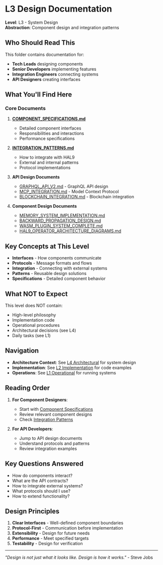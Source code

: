 # L3 Design Documentation

**Level**: L3 - System Design  
**Abstraction**: Component design and integration patterns

## Who Should Read This

This folder contains documentation for:
- **Tech Leads** designing components
- **Senior Developers** implementing features
- **Integration Engineers** connecting systems
- **API Designers** creating interfaces

## What You'll Find Here

### Core Documents

1. **[COMPONENT_SPECIFICATIONS.md](./COMPONENT_SPECIFICATIONS.md)**
   - Detailed component interfaces
   - Responsibilities and interactions
   - Performance specifications

2. **[INTEGRATION_PATTERNS.md](./INTEGRATION_PATTERNS.md)**
   - How to integrate with HAL9
   - External and internal patterns
   - Protocol implementations

3. **API Design Documents**
   - [GRAPHQL_API_V2.md](./GRAPHQL_API_V2.md) - GraphQL API design
   - [MCP_INTEGRATION.md](./MCP_INTEGRATION.md) - Model Context Protocol
   - [BLOCKCHAIN_INTEGRATION.md](./BLOCKCHAIN_INTEGRATION.md) - Blockchain integration

4. **Component Design Documents**
   - [MEMORY_SYSTEM_IMPLEMENTATION.md](./MEMORY_SYSTEM_IMPLEMENTATION.md)
   - [BACKWARD_PROPAGATION_DESIGN.md](./BACKWARD_PROPAGATION_DESIGN.md)
   - [WASM_PLUGIN_SYSTEM_COMPLETE.md](./WASM_PLUGIN_SYSTEM_COMPLETE.md)
   - [HAL9_OPERATOR_ARCHITECTURE_DIAGRAMS.md](./HAL9_OPERATOR_ARCHITECTURE_DIAGRAMS.md)

## Key Concepts at This Level

- **Interfaces** - How components communicate
- **Protocols** - Message formats and flows
- **Integration** - Connecting with external systems
- **Patterns** - Reusable design solutions
- **Specifications** - Detailed component behavior

## What NOT to Expect

This level does NOT contain:
- High-level philosophy
- Implementation code
- Operational procedures
- Architectural decisions (see L4)
- Daily tasks (see L1)

## Navigation

- **Architecture Context**: See [L4 Architectural](../L4_architectural/) for system design
- **Implementation**: See [L2 Implementation](../L2_implementation/) for code examples
- **Operations**: See [L1 Operational](../L1_operational/) for running systems

## Reading Order

1. **For Component Designers**:
   - Start with [Component Specifications](./COMPONENT_SPECIFICATIONS.md)
   - Review relevant component designs
   - Check [Integration Patterns](./INTEGRATION_PATTERNS.md)

2. **For API Developers**:
   - Jump to API design documents
   - Understand protocols and patterns
   - Review integration examples

## Key Questions Answered

- How do components interact?
- What are the API contracts?
- How to integrate external systems?
- What protocols should I use?
- How to extend functionality?

## Design Principles

1. **Clear Interfaces** - Well-defined component boundaries
2. **Protocol-First** - Communication before implementation
3. **Extensibility** - Design for future needs
4. **Performance** - Meet specified targets
5. **Testability** - Design for verification

---

*"Design is not just what it looks like. Design is how it works."* - Steve Jobs